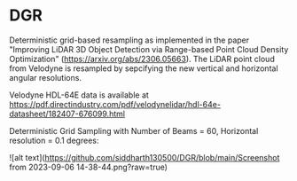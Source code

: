 # DGR
Deterministic grid-based resampling as implemented in the paper "Improving LiDAR 3D Object Detection via Range-based Point Cloud Density Optimization" (https://arxiv.org/abs/2306.05663). The LiDAR point cloud from Velodyne is resampled by sepcifying the new vertical and horizontal angular resolutions. 

Velodyne HDL-64E data is available at https://pdf.directindustry.com/pdf/velodynelidar/hdl-64e-datasheet/182407-676099.html

Deterministic Grid Sampling with Number of Beams = 60, Horizontal resolution = 0.1 degrees:

![alt text](https://github.com/siddharth130500/DGR/blob/main/Screenshot from 2023-09-06 14-38-44.png?raw=true)
